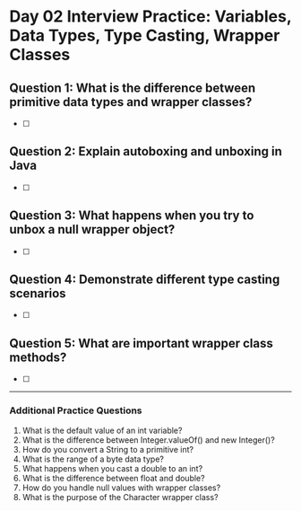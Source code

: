 # Day 02 Interview Practice: Variables, Data Types, Type Casting, Wrapper Classes

## Question 1: What is the difference between primitive data types and wrapper classes?
- [ ] 

## Question 2: Explain autoboxing and unboxing in Java
- [ ] 

## Question 3: What happens when you try to unbox a null wrapper object?
- [ ] 

## Question 4: Demonstrate different type casting scenarios
- [ ] 

## Question 5: What are important wrapper class methods?
- [ ] 

---

### Additional Practice Questions
1. What is the default value of an int variable?
2. What is the difference between Integer.valueOf() and new Integer()?
3. How do you convert a String to a primitive int?
4. What is the range of a byte data type?
5. What happens when you cast a double to an int?
6. What is the difference between float and double?
7. How do you handle null values with wrapper classes?
8. What is the purpose of the Character wrapper class? 